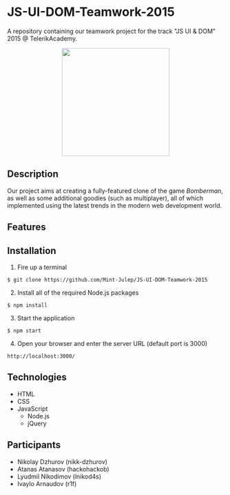 # JS-UI-DOM-Teamwork-2015
A repository containing our teamwork project for the track "JS UI &amp; DOM" 2015 @ TelerikAcademy.

<p align="center">
  <img src="http://vignette1.wikia.nocookie.net/rap-battle-nation/images/c/c3/Bomberman2.png/revision/latest?cb=20131024214446" width="250" height="250"/>
</p>

## Description

Our project aims at creating a fully-featured clone of the game *Bomberman*, as well as some additional goodies (such as multiplayer), all of which implemented using the latest trends in the modern web development world.

## Features

## Installation

1. Fire up a terminal

  `$ git clone https://github.com/Mint-Julep/JS-UI-DOM-Teamwork-2015`

2. Install all of the required Node.js packages

  `$ npm install`

3. Start the application

  `$ npm start`

4. Open your browser and enter the server URL (default port is 3000)

  `http://localhost:3000/`

## Technologies

- HTML
- CSS
- JavaScript
   - Node.js
   - jQuery


## Participants

* Nikolay Dzhurov (nikk-dzhurov)
* Atanas Atanasov (hackohackob)
* Lyudmil Nikodimov (lnikod4s)
* Ivaylo Arnaudov (r1f)
